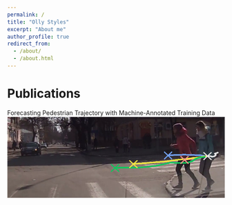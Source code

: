 ```yaml
---
permalink: /
title: "Olly Styles"
excerpt: "About me"
author_profile: true
redirect_from:
  - /about/
  - /about.html
---
```



Publications
======
Forecasting Pedestrian Trajectory with Machine-Annotated Training
Data
![IV 2019](/images/iv19.png "IV 2019")
